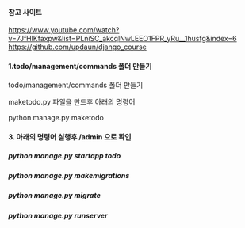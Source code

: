 #### 참고 사이트

https://www.youtube.com/watch?v=7JfHlKfaxpw&list=PLniSC_akcqlNwLEEO1FPR_yRu__1husfg&index=6
https://github.com/updaun/django_course

#### 1.todo/management/commands 폴더 만들기

todo/management/commands 폴더 만들기

maketodo.py 파일을 만드후 아래의 명령어

python manage.py maketodo

#### 3. 아래의 명령어 실행후 /admin 으로 확인

##### python manage.py startapp todo

##### python manage.py makemigrations

##### python manage.py migrate

##### python manage.py runserver
